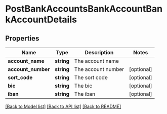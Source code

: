 # PostBankAccountsBankAccountBankAccountDetails

## Properties
Name | Type | Description | Notes
------------ | ------------- | ------------- | -------------
**account_name** | **string** | The account name | 
**account_number** | **string** | The account number | [optional] 
**sort_code** | **string** | The sort code | [optional] 
**bic** | **string** | The bic | [optional] 
**iban** | **string** | The iban | [optional] 

[[Back to Model list]](../README.md#documentation-for-models) [[Back to API list]](../README.md#documentation-for-api-endpoints) [[Back to README]](../README.md)


